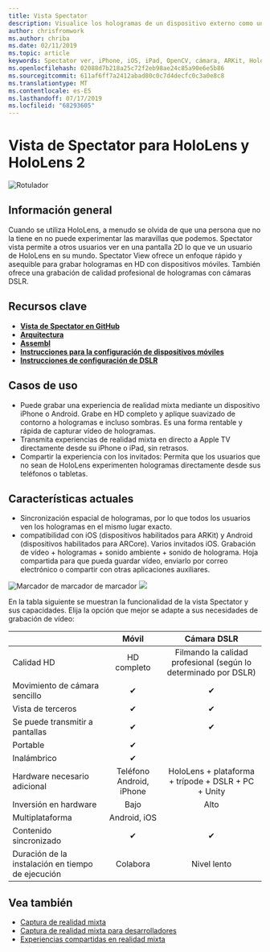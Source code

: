 ```yaml
---
title: Vista Spectator
description: Visualice los hologramas de un dispositivo externo como un medio para demostrar una experiencia de realidad mixta en una pantalla externa o en una grabación de vídeo de una experiencia de realidad mixta.
author: chrisfromwork
ms.author: chriba
ms.date: 02/11/2019
ms.topic: article
keywords: Spectator ver, iPhone, iOS, iPad, OpenCV, cámara, ARKit, HoloLens, Mixed Reality, MixedRealityToolkit, Demo, registro
ms.openlocfilehash: 02088d7b218a25c72f2eb98ae24c85a90e6e5b86
ms.sourcegitcommit: 611af6ff7a2412abad80c0c7d4decfc0c3a0e8c8
ms.translationtype: MT
ms.contentlocale: es-ES
ms.lasthandoff: 07/17/2019
ms.locfileid: "68293605"
---
```

# <a name="spectator-view-for-hololens-and-hololens-2"></a>Vista de Spectator para HoloLens y HoloLens 2

![Rotulador](images/SpecViewPhoneHero.jpg)

## <a name="overview"></a>Información general

Cuando se utiliza HoloLens, a menudo se olvida de que una persona que no la tiene en no puede experimentar las maravillas que podemos. Spectator vista permite a otros usuarios ver en una pantalla 2D lo que ve un usuario de HoloLens en su mundo.
Spectator View ofrece un enfoque rápido y asequible para grabar hologramas en HD con dispositivos móviles. También ofrece una grabación de calidad profesional de hologramas con cámaras DSLR.

## <a name="key-resources"></a>Recursos clave

* [**Vista de Spectator en GitHub**](https://github.com/microsoft/MixedReality-SpectatorView)
* [**Arquitectura**](https://github.com/microsoft/MixedReality-SpectatorView/blob/master/doc/SpectatorView.Architecture.md)
* [**Assembl**](https://github.com/microsoft/MixedReality-SpectatorView/tree/master/samples)
* [**Instrucciones para la configuración de dispositivos móviles**](https://github.com/microsoft/MixedReality-SpectatorView/blob/master/doc/SpectatorView.Setup.md)
* [**Instrucciones de configuración de DSLR**](https://github.com/microsoft/MixedReality-SpectatorView/blob/master/doc/SpectatorView.Setup.DSLR.md)

## <a name="use-cases"></a>Casos de uso
* Puede grabar una experiencia de realidad mixta mediante un dispositivo iPhone o Android. Grabe en HD completo y aplique suavizado de contorno a hologramas e incluso sombras. Es una forma rentable y rápida de capturar vídeo de hologramas.
* Transmita experiencias de realidad mixta en directo a Apple TV directamente desde su iPhone o iPad, sin retrasos.
* Compartir la experiencia con los invitados: Permita que los usuarios que no sean de HoloLens experimenten hologramas directamente desde sus teléfonos o tabletas.

## <a name="current-features"></a>Características actuales

* Sincronización espacial de hologramas, por lo que todos los usuarios ven los hologramas en el mismo lugar exacto.
* compatibilidad con iOS (dispositivos habilitados para ARKit) y Android (dispositivos habilitados para ARCore).
Varios invitados iOS.
Grabación de vídeo + hologramas + sonido ambiente + sonido de holograma.
Hoja compartida para que pueda guardar vídeo, enviarlo por correo electrónico o compartir con otras aplicaciones auxiliares.

![Marcador de marcador de marcador![](images/SpecViewPhoneDemo.jpg)
](images/hololensspectatorview-500px.jpg) ![](images/spectatorview-300px.png)

En la tabla siguiente se muestran la funcionalidad de la vista Spectator y sus capacidades. Elija la opción que mejor se adapte a sus necesidades de grabación de vídeo:

|                                      | Móvil                  |                    Cámara DSLR              |
|--------------------------------------|:-----------------------:|:-------------------------------------------:|
| Calidad HD                           |         HD completo         |        Filmando la calidad profesional (según lo determinado por DSLR)      |
| Movimiento de cámara sencillo                 |            ✔            |                      ✔                      |
| Vista de terceros                    |            ✔            |                      ✔                      |
| Se puede transmitir a pantallas           |            ✔            |                      ✔                      |
| Portable                             |            ✔            |                                             |
| Inalámbrico                             |            ✔            |                                             |
| Hardware necesario adicional         |     Teléfono Android, iPhone    | HoloLens + plataforma + trípode + DSLR + PC + Unity |
| Inversión en hardware                  |           Bajo            |                     Alto                    |
| Multiplataforma                       |           Android, iOS   |                                             |
| Contenido sincronizado                 |            ✔            |                      ✔                      |
| Duración de la instalación en tiempo de ejecución               |         Colabora          |                     Nivel lento                    |
## <a name="see-also"></a>Vea también

* [Captura de realidad mixta](mixed-reality-capture.md) 
* [Captura de realidad mixta para desarrolladores](mixed-reality-capture-for-developers.md)
* [Experiencias compartidas en realidad mixta](shared-experiences-in-mixed-reality.md)
